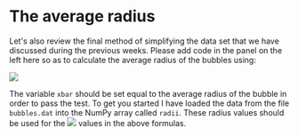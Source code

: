 # The average radius

Let's also review the final method of simplifying the data set that we have discussed during the previous weeks.  Please add code in the panel on the left here so as to calculate the average radius of the bubbles using:

![](https://render.githubusercontent.com/render/math?math=\overline{X}=\frac{1}{n}\sum_{i=1}^{n}X_i)

The variable `xbar` should be set equal to the average radius of the bubble in order to pass the test.   To get you started I have loaded the data from the file `bubbles.dat` into the NumPy array called `radii`.  These radius values should be used for the ![](https://render.githubusercontent.com/render/math?math=X_i) values in the above formulas.
